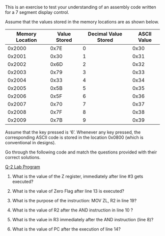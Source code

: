 This is an exercise to test your understanding of an assembly code written for a 7 segment display control.

Assume that the values stored in the memory locations are as shown below.

| Memory Location | Value Stored | Decimal Value Stored | ASCII Value |
|---|--|--|--|
|0x2000| 0x7E| 0| 0x30 |
|0x2001| 0x30| 1| 0x31 |
|0x2002| 0x6D| 2| 0x32 |
|0x2003| 0x79| 3| 0x33 |
|0x2004| 0x33| 4| 0x34 |
|0x2005| 0x5B| 5| 0x35 |
|0x2006| 0x5F| 6| 0x36 |
|0x2007| 0x70| 7| 0x37 |
|0x2008| 0x7F| 8| 0x38 |
|0x2009| 0x7B| 9| 0x39 |

Assume that the key pressed is ‘6’. Whenever any key pressed, the corresponding ASCII code is stored in the location 0x0800 (which is conventional in designs). 

Go through the following code and match the questions provided with their correct solutions. 

 [Q-2 Lab Program](https://github.com/aquantumreality/EE2016/blob/main/Lab%20Endsem/Q-2.s)

1. What is the value of the Z register, immediately after line #3 gets executed?

2. What is the value of Zero Flag after line 13 is executed?
	
3. What is the purpose of the instruction: MOV ZL, R2 in line 19?

4. What is the value of R2 after the AND instruction in line 10 ?

5. What is the value in R3 immediately after the AND instruction (line 8)?

6. What is the value of PC after the execution of line 14?


